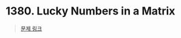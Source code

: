 # 1380. Lucky Numbers in a Matrix

> [문제 링크](https://leetcode.com/problems/lucky-numbers-in-a-matrix/description/?envType=daily-question&envId=2024-07-19)
